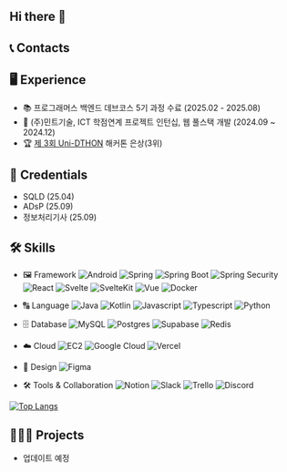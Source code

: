 ## Hi there 👋

## 📞 Contacts


## 🖥️ Experience
- 📚 프로그래머스 백엔드 데브코스 5기 과정 수료 (2025.02 - 2025.08)
- 🏢 (주)민트기술, ICT 학점연계 프로젝트 인턴십, 웹 풀스택 개발 (2024.09 ~ 2024.12)
- 🏆 [제 3회 Uni-DTHON](https://aiconnect.kr/competition/detail/236) 해커톤 은상(3위)

## 🪪 Credentials
- SQLD (25.04)
- ADsP (25.09)
- 정보처리기사 (25.09)

## 🛠️ Skills
- 🖼️ Framework
![Android](https://img.shields.io/badge/Android-3DDC84?style=flat-square&logo=android&logoColor=white)
![Spring](https://img.shields.io/badge/Spring-6DB33F?style=flat-square&logo=Spring&logoColor=white)
![Spring Boot](https://img.shields.io/badge/Spring%20Boot-6DB33F?logo=springboot&logoColor=fff)
![Spring Security](https://img.shields.io/badge/Spring%20Security-6DB33F?logo=springsecurity&logoColor=fff)
![React](https://img.shields.io/badge/React-20232A?style=flat-square&logo=react&logoColor=61DAFB)
![Svelte](https://img.shields.io/badge/Svelte-FF3E00?style=flat-square&logo=Svelte&logoColor=white)
![SvelteKit](https://img.shields.io/badge/SvelteKit-%23f1413d.svg?logo=svelte&logoColor=white)
![Vue](https://img.shields.io/badge/Vue.js-4FC08D?style=flat-square&logo=Vue.js&logoColor=white)
![Docker](https://img.shields.io/badge/Docker-007396?style=flat-square&logo=Docker&logoColor=white)

- 🔠 Language
![Java](https://img.shields.io/badge/Java-ED8B00?style=flat-square&logo=openjdk&logoColor=white)
![Kotlin](https://img.shields.io/badge/Kotlin-0095D5?&style=flat-square&logo=kotlin&logoColor=white)
![Javascript](https://img.shields.io/badge/JavaScript-F7DF1E?style=flat-square&logo=JavaScript&logoColor=white)
![Typescript](https://img.shields.io/badge/TypeScript-007ACC?style=flat-square&logo=typescript&logoColor=white)
![Python](https://img.shields.io/badge/Python-14354C?style=flat-square&logo=python&logoColor=white)

- 🗄️ Database
![MySQL](https://img.shields.io/badge/MySQL-00000F?style=flat-square&logo=mysql&logoColor=white)
![Postgres](https://img.shields.io/badge/Postgres-%23316192.svg?logo=postgresql&logoColor=white)
![Supabase](https://img.shields.io/badge/Supabase-3FCF8E?logo=supabase&logoColor=fff)
![Redis](https://img.shields.io/badge/Redis-%23DD0031.svg?logo=redis&logoColor=white)

- ☁️ Cloud
![EC2](https://img.shields.io/badge/Amazon%20EC2-FF9900?style=flat-square&logo=Amazon%20EC2&logoColor=white)
![Google Cloud](https://img.shields.io/badge/Google%20Cloud-%234285F4.svg?logo=google-cloud&logoColor=white)
![Vercel](https://img.shields.io/badge/Vercel-%23000000.svg?logo=vercel&logoColor=white)

- 🎨 Design
![Figma](https://img.shields.io/badge/Figma-F24E1E?logo=figma&logoColor=white)

- 🛠️ Tools & Collaboration
![Notion](https://img.shields.io/badge/Notion-000?logo=notion&logoColor=fff)
![Slack](https://img.shields.io/badge/Slack-4A154B?logo=slack&logoColor=fff)
![Trello](https://img.shields.io/badge/Trello-0052CC?logo=trello&logoColor=fff)
![Discord](https://img.shields.io/badge/Discord-%235865F2.svg?&logo=discord&logoColor=white)


[![Top Langs](https://github-readme-stats.vercel.app/api/top-langs/?username=nunLSH)](https://github.com/nunLSH/github-readme-stats)


## 👩🏻‍💻 Projects
- 업데이트 예정
